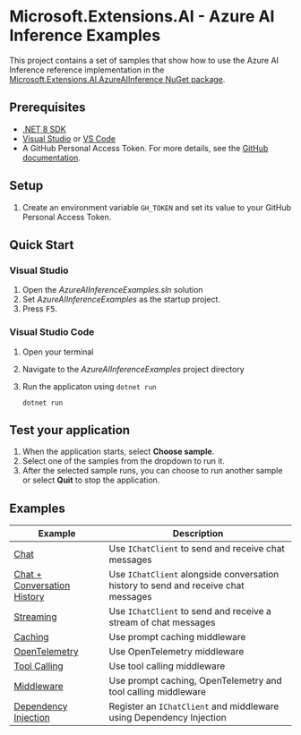 # Microsoft.Extensions.AI - Azure AI Inference Examples

This project contains a set of samples that show how to use the Azure AI Inference reference implementation in the [Microsoft.Extensions.AI.AzureAIInference NuGet package](https://aka.ms/meai-azaiinference-nuget).

## Prerequisites

- [.NET 8 SDK](https://dotnet.microsoft.com/download/dotnet/8.0)
- [Visual Studio](https://visualstudio.microsoft.com/downloads/) or [VS Code](https://visualstudio.microsoft.com/downloads/)
- A GitHub Personal Access Token. For more details, see the [GitHub documentation](https://docs.github.com/en/authentication/keeping-your-account-and-data-secure/managing-your-personal-access-tokens).

## Setup

1. Create an environment variable `GH_TOKEN` and set its value to your GitHub Personal Access Token.

## Quick Start

### Visual Studio

1. Open the *AzureAIInferenceExamples.sln* solution
1. Set *AzureAIInferenceExamples* as the startup project.
1. Press <kbd>F5</kbd>.

### Visual Studio Code

1. Open your terminal
1. Navigate to the *AzureAIInferenceExamples* project directory
1. Run the applicaton using `dotnet run`

    ```dotnetcli
    dotnet run
    ```

## Test your application

1. When the application starts, select **Choose sample**.
1. Select one of the samples from the dropdown to run it. 
1. After the selected sample runs, you can choose to run another sample or select **Quit** to stop the application.

## Examples

| Example | Description |
| --- | --- |
| [Chat](./Chat.cs) | Use `IChatClient` to send and receive chat messages |
| [Chat + Conversation History](./ConversationHistory.cs) | Use `IChatClient` alongside conversation history to send and receive chat messages |  
| [Streaming](./Streaming.cs) | Use `IChatClient` to send and receive a stream of chat messages | 
| [Caching](./Caching.cs) | Use prompt caching middleware |
| [OpenTelemetry](./OpenTelemetry.cs) | Use OpenTelemetry middleware | 
| [Tool Calling](./ToolCalling.cs) | Use tool calling middleware | 
| [Middleware](./Middleware.cs) | Use prompt caching, OpenTelemetry and tool calling middleware | 
| [Dependency Injection](./DependencyInjection.cs) | Register an `IChatClient` and middleware using Dependency Injection |